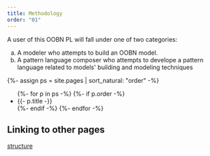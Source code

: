 ```yaml
---
title: Methodology
order: "01"
---
```



A user of this OOBN PL will fall under one of two categories:
<ol type="a">
    <li>A modeler who attempts to build an OOBN model.</li>
    <li>A pattern language composer who attempts to develope a pattern language related to models' building and modeling techniques</li>
</ol>

{%- assign ps = site.pages | sort_natural: "order" -%}
<ul>
{%- for p in ps -%}
{%- if p.order -%}
<li>{{- p.title -}}</li>
{%- endif -%}
{%- endfor -%}
</ul>

## Linking to other pages

<div>
<a href="{{- site.baseurl -}}{%- link _pages/pl_structure.md -%}">structure</a>
</div>
